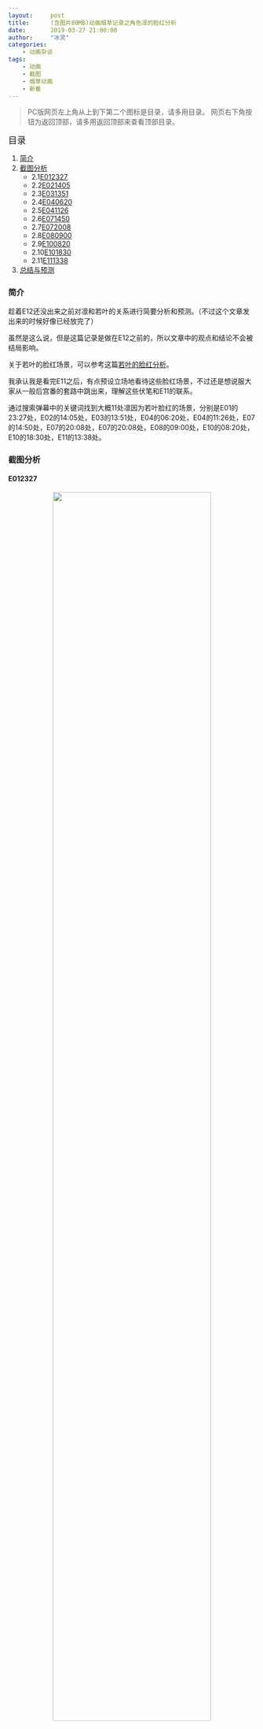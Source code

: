 ```yaml
---
layout:     post
title:      (含图片80MB)动画烟草记录之角色凛的脸红分析
date:       2019-03-27 21:00:00
author:     "冰灵"
categories:
    - 动画杂谈
tags:
    - 动画
    - 截图
    - 烟草动画
    - 新番
---
```

>PC版网页左上角从上到下第二个图标是目录，请多用目录。
>网页右下角按钮为返回顶部，请多用返回顶部来查看顶部目录。

<escape><font size=4>目录</font></escape>

1. [简介](#简介)
2. [截图分析](#截图分析)
   - 2.1[E012327](#E012327)
   - 2.2[E021405](#E021405)
   - 2.3[E031351](#E031351)
   - 2.4[E040620](#E040620)
   - 2.5[E041126](#E041126)
   - 2.6[E071450](#E071450)
   - 2.7[E072008](#E072008)
   - 2.8[E080900](#E080900)
   - 2.9[E100820](#E100820)
   - 2.10[E101830](#E101830)
   - 2.11[E111338](#E111338)
3. [总结与预测](#总结与预测)

### 简介

趁着E12还没出来之前对凛和若叶的关系进行简要分析和预测。（不过这个文章发出来的时候好像已经放完了）

虽然是这么说，但是这篇记录是做在E12之前的，所以文章中的观点和结论不会被结局影响。

关于若叶的脸红场景，可以参考这篇[若叶的脸红分析](https://tieba.baidu.com/p/6080433176)。

我承认我是看完E11之后，有点预设立场地看待这些脸红场景，不过还是想说服大家从一般后宫番的套路中跳出来，理解这些伏笔和E11的联系。

通过搜索弹幕中的关键词找到大概11处凛因为若叶脸红的场景，分别是E01的23:27处，E02的14:05处，E03的13:51处，E04的06:20处，E04的11:26处，E07的14:50处，E07的20:08处，E07的20:08处，E08的09:00处，E10的08:20处，E10的18:30处，E11的13:38处。

### 截图分析

#### E012327

<escape><div title="E0123271" align="middle"><img src="https://raw.githubusercontent.com/BingLingGroup/BingLingGroup.github.io/img/动画烟草记录之角色凛的脸红分析/E0123271.PNG" height="80%" width="80%"></div></escape>
<escape><div align="middle">E0123271</div></escape>

<escape><div title="E0123272" align="middle"><img src="https://raw.githubusercontent.com/BingLingGroup/BingLingGroup.github.io/img/动画烟草记录之角色凛的脸红分析/E0123272.PNG" height="80%" width="80%"></div></escape>
<escape><div align="middle">E0123272</div></escape>

<escape><div title="E0123273" align="middle"><img src="https://raw.githubusercontent.com/BingLingGroup/BingLingGroup.github.io/img/动画烟草记录之角色凛的脸红分析/E0123273.PNG" height="80%" width="80%"></div></escape>
<escape><div align="middle">E0123273</div></escape>

<escape><div title="E0123274" align="middle"><img src="https://raw.githubusercontent.com/BingLingGroup/BingLingGroup.github.io/img/动画烟草记录之角色凛的脸红分析/E0123274.PNG" height="80%" width="80%"></div></escape>
<escape><div align="middle">E0123274</div></escape>

<escape><div title="E0123275" align="middle"><img src="https://raw.githubusercontent.com/BingLingGroup/BingLingGroup.github.io/img/动画烟草记录之角色凛的脸红分析/E0123275.PNG" height="80%" width="80%"></div></escape>
<escape><div align="middle">E0123275</div></escape>

<escape><div title="E0123276" align="middle"><img src="https://raw.githubusercontent.com/BingLingGroup/BingLingGroup.github.io/img/动画烟草记录之角色凛的脸红分析/E0123276.PNG" height="80%" width="80%"></div></escape>
<escape><div align="middle">E0123276</div></escape>

<escape><div title="E01232767" align="middle"><img src="https://raw.githubusercontent.com/BingLingGroup/BingLingGroup.github.io/img/动画烟草记录之角色凛的脸红分析/E0123277.PNG" height="80%" width="80%"></div></escape>
<escape><div align="middle">E0123277</div></escape>

<escape><div title="E0123278" align="middle"><img src="https://raw.githubusercontent.com/BingLingGroup/BingLingGroup.github.io/img/动画烟草记录之角色凛的脸红分析/E0123278.PNG" height="80%" width="80%"></div></escape>
<escape><div align="middle">E0123278</div></escape>

E012327这一幕其实驼鹿已经留下伏笔了，E01的ED过场，或者说这个不完整的ED的过场，只用了一片烟草，和其他集的不一样，其实已经是在明示凛脸红的原因来自记忆之叶，当然也有次要一点的原因，是若叶对凛想要保护姐妹的情感的揭露，让凛感到有些不好意思。类似的原因还有若叶对小绿的称赞导致律姐脸红和若叶对丽奈的称赞导致丽奈脸红，其实都是这个原因，但是要说成是恋爱，似乎还差得比较远。

#### E021405

<escape><div title="E0214051" align="middle"><img src="https://raw.githubusercontent.com/BingLingGroup/BingLingGroup.github.io/img/动画烟草记录之角色凛的脸红分析/E0214051.PNG" height="80%" width="80%"></div></escape>
<escape><div align="middle">E0214051</div></escape>

<escape><div title="E0214052" align="middle"><img src="https://raw.githubusercontent.com/BingLingGroup/BingLingGroup.github.io/img/动画烟草记录之角色凛的脸红分析/E0214052.PNG" height="80%" width="80%"></div></escape>
<escape><div align="middle">E0214052</div></escape>

<escape><div title="E0214053" align="middle"><img src="https://raw.githubusercontent.com/BingLingGroup/BingLingGroup.github.io/img/动画烟草记录之角色凛的脸红分析/E0214053.PNG" height="80%" width="80%"></div></escape>
<escape><div align="middle">E0214053</div></escape>

<escape><div title="E0214054" align="middle"><img src="https://raw.githubusercontent.com/BingLingGroup/BingLingGroup.github.io/img/动画烟草记录之角色凛的脸红分析/E0214054.PNG" height="80%" width="80%"></div></escape>
<escape><div align="middle">E0214054</div></escape>

E021405这一幕更是连续用两个特写镜头表明记忆之叶对凛的作用，特别是这一段凛回忆不起来但很感动的情形，其实正对应着E11里面莉莉对最后若叶的诀别的一种强烈的思念，特别是对若叶乐观精神的一种赞叹，或许也有着对自己不争气的一些后悔情绪在内。但要说凛和若叶之间的关系，在这个位置应该还没有展开。

#### E031351

<escape><div title="E0313511" align="middle"><img src="https://raw.githubusercontent.com/BingLingGroup/BingLingGroup.github.io/img/动画烟草记录之角色凛的脸红分析/E0313511.PNG" height="80%" width="80%"></div></escape>
<escape><div align="middle">E0313511</div></escape>

<escape><div title="E0313512" align="middle"><img src="https://raw.githubusercontent.com/BingLingGroup/BingLingGroup.github.io/img/动画烟草记录之角色凛的脸红分析/E0313512.PNG" height="80%" width="80%"></div></escape>
<escape><div align="middle">E0313512</div></escape>

E031351这一幕可以作两重理解，一种是凛认为若叶的观察是一种冒犯，感到了害羞，此处似乎可以引出一套恋爱心理学观点（雾），另一种则是可以解释成是E11的那一幕莉莉对若叶喜爱烟草的印象对凛产生了影响，又让凛脸红了。印象里E03这一集都是在讲若叶对烟草的好奇，所以我觉得后一种说法更可靠一些。而且莉莉分裂以后丧失了记忆，应该没有这么强烈的羞耻观吧，而且我觉得监督肯定也不是想着要表现这些东西的。

<escape><div title="E0313512" align="middle"><img src="https://raw.githubusercontent.com/BingLingGroup/BingLingGroup.github.io/img/动画烟草记录之角色凛的脸红分析/E1102591.PNG" height="80%" width="80%"></div></escape>
<escape><div align="middle">E0313512</div></escape>

E11莉莉对若叶的评价。

#### E040620

<escape><div title="E0406201" align="middle"><img src="https://raw.githubusercontent.com/BingLingGroup/BingLingGroup.github.io/img/动画烟草记录之角色凛的脸红分析/E0406201.PNG" height="80%" width="80%"></div></escape>
<escape><div align="middle">E0406201</div></escape>

<escape><div title="E0406202" align="middle"><img src="https://raw.githubusercontent.com/BingLingGroup/BingLingGroup.github.io/img/动画烟草记录之角色凛的脸红分析/E0406202.PNG" height="80%" width="80%"></div></escape>
<escape><div align="middle">E0406202</div></escape>

<escape><div title="E0406203" align="middle"><img src="https://raw.githubusercontent.com/BingLingGroup/BingLingGroup.github.io/img/动画烟草记录之角色凛的脸红分析/E0406203.PNG" height="80%" width="80%"></div></escape>
<escape><div align="middle">E0406203</div></escape>

E040620这一幕我觉得就是比较明显地为凛这种外强中干（雾）的傲娇性格的刻画吧，若叶称赞一句，自己却很不好意思地回绝了，拿凉作为挡箭盘（这里字幕应该搞错了，我记得b站版是凉，绿是力的另一种翻译）

#### E041126

<escape><div title="E0411261" align="middle"><img src="https://raw.githubusercontent.com/BingLingGroup/BingLingGroup.github.io/img/动画烟草记录之角色凛的脸红分析/E0411261.PNG" height="80%" width="80%"></div></escape>
<escape><div align="middle">E0411261</div></escape>

<escape><div title="E0411262" align="middle"><img src="https://raw.githubusercontent.com/BingLingGroup/BingLingGroup.github.io/img/动画烟草记录之角色凛的脸红分析/E0411262.PNG" height="80%" width="80%"></div></escape>
<escape><div align="middle">E0411262</div></escape>

<escape><div title="E0411263" align="middle"><img src="https://raw.githubusercontent.com/BingLingGroup/BingLingGroup.github.io/img/动画烟草记录之角色凛的脸红分析/E0411263.PNG" height="80%" width="80%"></div></escape>
<escape><div align="middle">E0411263</div></escape>

<escape><div title="E0411264" align="middle"><img src="https://raw.githubusercontent.com/BingLingGroup/BingLingGroup.github.io/img/动画烟草记录之角色凛的脸红分析/E0411264.PNG" height="80%" width="80%"></div></escape>
<escape><div align="middle">E0411264</div></escape>

<escape><div title="E0411265" align="middle"><img src="https://raw.githubusercontent.com/BingLingGroup/BingLingGroup.github.io/img/动画烟草记录之角色凛的脸红分析/E0411265.jpg" height="80%" width="80%"></div></escape>
<escape><div align="middle">E0411265</div></escape>

E041126这一幕我觉得和E031351的解释差不多，可以解释成凛的羞耻心，也可以解释成记忆之叶的记忆，算是驼鹿反复暗示这片叶子的重要性，而且这里也是若叶第一次提出想研究记忆之叶，但是被凛拒绝了，若叶申请了三次才成功，所以弹幕里有人说非要最后到挖掘机那里再问的显然是没仔细看动画，若叶之前问了好几次了但是都被凛拒绝了，若叶也不想到最后再问的啊。

#### E071450

<escape><div title="E0714501" align="middle"><img src="https://raw.githubusercontent.com/BingLingGroup/BingLingGroup.github.io/img/动画烟草记录之角色凛的脸红分析/E0714501.PNG" height="80%" width="80%"></div></escape>
<escape><div align="middle">E0714501</div></escape>

<escape><div title="E0714502" align="middle"><img src="https://raw.githubusercontent.com/BingLingGroup/BingLingGroup.github.io/img/动画烟草记录之角色凛的脸红分析/E0714502.PNG" height="80%" width="80%"></div></escape>
<escape><div align="middle">E0714502</div></escape>

<escape><div title="E0714503" align="middle"><img src="https://raw.githubusercontent.com/BingLingGroup/BingLingGroup.github.io/img/动画烟草记录之角色凛的脸红分析/E0714503.PNG" height="80%" width="80%"></div></escape>
<escape><div align="middle">E0714503</div></escape>

E071450这一幕可以用E040620也就是凛的性格来解释，凛一直希望自己变强，不借助姐妹们的帮助，自己就能把姐妹们保护好（其实也有点像E11最后那里莉莉不想借助若叶的保护，想要自己解决问题一样），所以出现了帮大忙的若叶以后，凛心里其实放下了很大的担子，但是又不好意思把自己内心柔弱的一面表现出来，她的性格不像律姐那样直接一些，更喜欢装强（不过确实也挺强的，就算是傲娇吧）

#### E072008

<escape><div title="E0720081" align="middle"><img src="https://raw.githubusercontent.com/BingLingGroup/BingLingGroup.github.io/img/动画烟草记录之角色凛的脸红分析/E0720081.PNG" height="80%" width="80%"></div></escape>
<escape><div align="middle">E0720081</div></escape>

<escape><div title="E0720082" align="middle"><img src="https://raw.githubusercontent.com/BingLingGroup/BingLingGroup.github.io/img/动画烟草记录之角色凛的脸红分析/E0720082.PNG" height="80%" width="80%"></div></escape>
<escape><div align="middle">E0720082</div></escape>

<escape><div title="E0720083" align="middle"><img src="https://raw.githubusercontent.com/BingLingGroup/BingLingGroup.github.io/img/动画烟草记录之角色凛的脸红分析/E0720083.PNG" height="80%" width="80%"></div></escape>
<escape><div align="middle">E0720083</div></escape>

E072008这一幕可以用E021405来解释，同样也揭示了凛之前遭受的失去姐妹的痛苦有多大，让她都不敢往这么好的方向去想。

#### E080900

<escape><div title="E0809001" align="middle"><img src="https://raw.githubusercontent.com/BingLingGroup/BingLingGroup.github.io/img/动画烟草记录之角色凛的脸红分析/E0809001.PNG" height="80%" width="80%"></div></escape>
<escape><div align="middle">E0809001</div></escape>

<escape><div title="E0809002" align="middle"><img src="https://raw.githubusercontent.com/BingLingGroup/BingLingGroup.github.io/img/动画烟草记录之角色凛的脸红分析/E0809002.PNG" height="80%" width="80%"></div></escape>
<escape><div align="middle">E0809002</div></escape>

<escape><div title="E0809003" align="middle"><img src="https://raw.githubusercontent.com/BingLingGroup/BingLingGroup.github.io/img/动画烟草记录之角色凛的脸红分析/E0809003.PNG" height="80%" width="80%"></div></escape>
<escape><div align="middle">E0809003</div></escape>

<escape><div title="E0809004" align="middle"><img src="https://raw.githubusercontent.com/BingLingGroup/BingLingGroup.github.io/img/动画烟草记录之角色凛的脸红分析/E0809004.PNG" height="80%" width="80%"></div></escape>
<escape><div align="middle">E0809004</div></escape>

E080900这一幕也可以用E040620也就是凛的性格来解释，不过驼鹿这次给了一个镜头就是凛自己的叶子也开始发光了，这可能算是凛x若叶关系的一个正式展开，前面虽然有很多次脸红，但是都可以用别的方式解释过去，这里的特写就实在绕不过去了，只能说是凛对若叶确实是有感情了……不过我觉得若叶方面的回应剧情实在是太少了……预感这个cp到最后可能要虐。这之后就是若叶第二次，也是具体地问出要研究记忆之叶，但是又被凛拒绝了……只能说明凛脑子不转弯，想想还是陆姐好，开局五分钟马上交流两人共同爱好，互相脸红（雾）

#### E100820

<escape><div title="E1008201" align="middle"><img src="https://raw.githubusercontent.com/BingLingGroup/BingLingGroup.github.io/img/动画烟草记录之角色凛的脸红分析/E1008201.PNG" height="80%" width="80%"></div></escape>
<escape><div align="middle">E1008201</div></escape>

<escape><div title="E1008202" align="middle"><img src="https://raw.githubusercontent.com/BingLingGroup/BingLingGroup.github.io/img/动画烟草记录之角色凛的脸红分析/E1008202.PNG" height="80%" width="80%"></div></escape>
<escape><div align="middle">E1008202</div></escape>

<escape><div title="E1008203" align="middle"><img src="https://raw.githubusercontent.com/BingLingGroup/BingLingGroup.github.io/img/动画烟草记录之角色凛的脸红分析/E1008203.PNG" height="80%" width="80%"></div></escape>
<escape><div align="middle">E1008203</div></escape>

<escape><div title="E1008204" align="middle"><img src="https://raw.githubusercontent.com/BingLingGroup/BingLingGroup.github.io/img/动画烟草记录之角色凛的脸红分析/E1008204.PNG" height="80%" width="80%"></div></escape>
<escape><div align="middle">E1008204</div></escape>

<escape><div title="E1008205" align="middle"><img src="https://raw.githubusercontent.com/BingLingGroup/BingLingGroup.github.io/img/动画烟草记录之角色凛的脸红分析/E1008205.PNG" height="80%" width="80%"></div></escape>
<escape><div align="middle">E1008205</div></escape>

<escape><div title="E1008206" align="middle"><img src="https://raw.githubusercontent.com/BingLingGroup/BingLingGroup.github.io/img/动画烟草记录之角色凛的脸红分析/E1008206.PNG" height="80%" width="80%"></div></escape>
<escape><div align="middle">E1008206</div></escape>

E100820这一幕类似于E021405，凛惊讶于若叶虽然弱小但是勇敢的精神（此处应有小包：人类的赞歌，就是勇气的赞歌！）

#### E101830

<escape><div title="E1018301" align="middle"><img src="https://raw.githubusercontent.com/BingLingGroup/BingLingGroup.github.io/img/动画烟草记录之角色凛的脸红分析/E1018301.PNG" height="80%" width="80%"></div></escape>
<escape><div align="middle">E1018301</div></escape>

<escape><div title="E1018302" align="middle"><img src="https://raw.githubusercontent.com/BingLingGroup/BingLingGroup.github.io/img/动画烟草记录之角色凛的脸红分析/E1018302.PNG" height="80%" width="80%"></div></escape>
<escape><div align="middle">E1018302</div></escape>

<escape><div title="E1018303" align="middle"><img src="https://raw.githubusercontent.com/BingLingGroup/BingLingGroup.github.io/img/动画烟草记录之角色凛的脸红分析/E1018303.PNG" height="80%" width="80%"></div></escape>
<escape><div align="middle">E1018303</div></escape>

<escape><div title="E1018304" align="middle"><img src="https://raw.githubusercontent.com/BingLingGroup/BingLingGroup.github.io/img/动画烟草记录之角色凛的脸红分析/E1018304.PNG" height="80%" width="80%"></div></escape>
<escape><div align="middle">E1018304</div></escape>

<escape><div title="E1018305" align="middle"><img src="https://raw.githubusercontent.com/BingLingGroup/BingLingGroup.github.io/img/动画烟草记录之角色凛的脸红分析/E1018305.PNG" height="80%" width="80%"></div></escape>
<escape><div align="middle">E1018305</div></escape>

E101830这一幕若叶终于是提出了要看记忆之叶，而且是正当理由，或许这里有一个误会，若叶觉得是我喜欢摸烟草没错，凛如果已经有喜欢若叶的情感，大概已经误会成若叶更想要摸自己的那个烟草，而不仅仅是摸别的烟草（雾）（你是我的奶茶并感）

#### E111338

<escape><div title="E1113381" align="middle"><img src="https://raw.githubusercontent.com/BingLingGroup/BingLingGroup.github.io/img/动画烟草记录之角色凛的脸红分析/E1113382.PNG" height="80%" width="80%"></div></escape>
<escape><div align="middle">E1113382</div></escape>

<escape><div title="E1113382" align="middle"><img src="https://raw.githubusercontent.com/BingLingGroup/BingLingGroup.github.io/img/动画烟草记录之角色凛的脸红分析/E1113382.PNG" height="80%" width="80%"></div></escape>
<escape><div align="middle">E1113382</div></escape>

<escape><div title="E1113383" align="middle"><img src="https://raw.githubusercontent.com/BingLingGroup/BingLingGroup.github.io/img/动画烟草记录之角色凛的脸红分析/E1113383.PNG" height="80%" width="80%"></div></escape>
<escape><div align="middle">E1113383</div></escape>

<escape><div title="E1113384" align="middle"><img src="
https://raw.githubusercontent.com/BingLingGroup/BingLingGroup.github.io/img/动画烟草记录之角色凛的脸红分析/E1113384.jpg" height="80%" width="80%"></div></escape>
<escape><div align="middle">E1113384</div></escape>

E111338这一幕接上E080900凛自己的叶子开始发光的线索，说明凛对若叶也有了情感，而不仅仅是记忆之叶。如果说是凛喜欢若叶，那还真是迟钝得厉害，不过若叶是一点这种想法都没有表现出来，大人就是要正经一点（雾）（若叶无论是大叔还是正太这种性格都超棒（雾

### 总结与预测

总结：

凛对若叶脸红的原因大致三条：

1. 记忆之叶对若叶印象的影响

2. 若叶对凛的称赞让凛感到不好意思，凛的性格，以及凛的经历

3. 若叶对凛的帮助让凛很感动

预测：

1. 凛大概率还是会和若叶变成官配cp，但应该是凛主动追求若叶

2. 如果有了别的走向，这对cp的结局可能会特别虐，譬如若叶对凛无感拒绝，或者凛消失了这种

3. 如果最后变成很普通的boy meets girl……感觉E11神回的作用就被削弱很多了，若叶那种微妙的大叔感应该和同为大叔的~~陆哥~~陆姐配在一起的（雾）

PS:

1. ~~陆姐赛高~~

2. 若叶是我的你们都别抢（便乘
